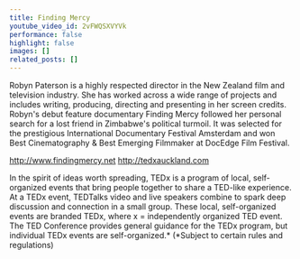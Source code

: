 ```yaml
---
title: Finding Mercy
youtube_video_id: 2vFWQSXVYVk
performance: false
highlight: false
images: []
related_posts: []
---
```


Robyn Paterson is a highly respected director in the New Zealand film and television industry. She has worked across a wide range of projects and includes writing, producing, directing and presenting in her screen credits. Robyn's debut feature documentary Finding Mercy followed her personal search for a lost friend in Zimbabwe's political turmoil. It was selected for the prestigious International Documentary Festival Amsterdam and won Best Cinematography & Best Emerging Filmmaker at DocEdge Film Festival.

http://www.findingmercy.net
http://tedxauckland.com

In the spirit of ideas worth spreading, TEDx is a program of local, self-organized events that bring people together to share a TED-like experience. At a TEDx event, TEDTalks video and live speakers combine to spark deep discussion and connection in a small group. These local, self-organized events are branded TEDx, where x = independently organized TED event. The TED Conference provides general guidance for the TEDx program, but individual TEDx events are self-organized.* (*Subject to certain rules and regulations)
